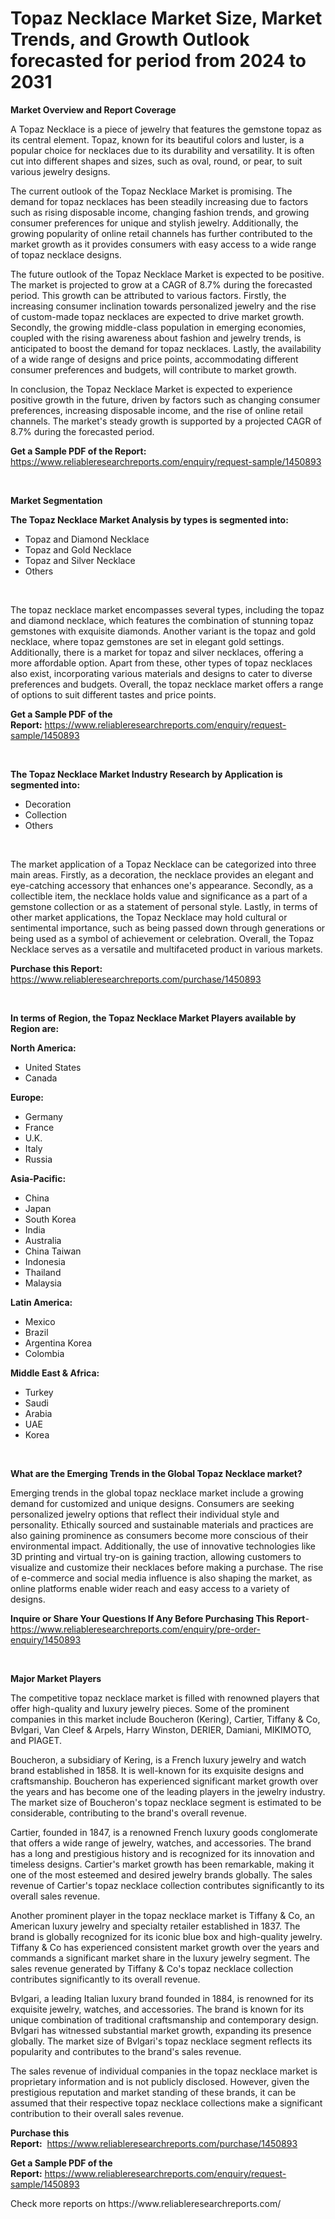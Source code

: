 <p><h1>Topaz Necklace Market Size, Market Trends, and Growth Outlook forecasted for period from 2024 to 2031</h1></p><p><strong>Market Overview and Report Coverage</strong></p>
<p><p>A Topaz Necklace is a piece of jewelry that features the gemstone topaz as its central element. Topaz, known for its beautiful colors and luster, is a popular choice for necklaces due to its durability and versatility. It is often cut into different shapes and sizes, such as oval, round, or pear, to suit various jewelry designs.</p><p>The current outlook of the Topaz Necklace Market is promising. The demand for topaz necklaces has been steadily increasing due to factors such as rising disposable income, changing fashion trends, and growing consumer preferences for unique and stylish jewelry. Additionally, the growing popularity of online retail channels has further contributed to the market growth as it provides consumers with easy access to a wide range of topaz necklace designs.</p><p>The future outlook of the Topaz Necklace Market is expected to be positive. The market is projected to grow at a CAGR of 8.7% during the forecasted period. This growth can be attributed to various factors. Firstly, the increasing consumer inclination towards personalized jewelry and the rise of custom-made topaz necklaces are expected to drive market growth. Secondly, the growing middle-class population in emerging economies, coupled with the rising awareness about fashion and jewelry trends, is anticipated to boost the demand for topaz necklaces. Lastly, the availability of a wide range of designs and price points, accommodating different consumer preferences and budgets, will contribute to market growth.</p><p>In conclusion, the Topaz Necklace Market is expected to experience positive growth in the future, driven by factors such as changing consumer preferences, increasing disposable income, and the rise of online retail channels. The market's steady growth is supported by a projected CAGR of 8.7% during the forecasted period.</p></p>
<p><strong>Get a Sample PDF of the Report:</strong> <a href="https://www.reliableresearchreports.com/enquiry/request-sample/1450893">https://www.reliableresearchreports.com/enquiry/request-sample/1450893</a></p>
<p>&nbsp;</p>
<p><strong>Market Segmentation</strong></p>
<p><strong>The Topaz Necklace Market Analysis by types is segmented into:</strong></p>
<p><ul><li>Topaz and Diamond Necklace</li><li>Topaz and Gold Necklace</li><li>Topaz and Silver Necklace</li><li>Others</li></ul></p>
<p>&nbsp;</p>
<p><p>The topaz necklace market encompasses several types, including the topaz and diamond necklace, which features the combination of stunning topaz gemstones with exquisite diamonds. Another variant is the topaz and gold necklace, where topaz gemstones are set in elegant gold settings. Additionally, there is a market for topaz and silver necklaces, offering a more affordable option. Apart from these, other types of topaz necklaces also exist, incorporating various materials and designs to cater to diverse preferences and budgets. Overall, the topaz necklace market offers a range of options to suit different tastes and price points.</p></p>
<p><strong>Get a Sample PDF of the Report:</strong>&nbsp;<a href="https://www.reliableresearchreports.com/enquiry/request-sample/1450893">https://www.reliableresearchreports.com/enquiry/request-sample/1450893</a></p>
<p>&nbsp;</p>
<p><strong>The Topaz Necklace Market Industry Research by Application is segmented into:</strong></p>
<p><ul><li>Decoration</li><li>Collection</li><li>Others</li></ul></p>
<p>&nbsp;</p>
<p><p>The market application of a Topaz Necklace can be categorized into three main areas. Firstly, as a decoration, the necklace provides an elegant and eye-catching accessory that enhances one's appearance. Secondly, as a collectible item, the necklace holds value and significance as a part of a gemstone collection or as a statement of personal style. Lastly, in terms of other market applications, the Topaz Necklace may hold cultural or sentimental importance, such as being passed down through generations or being used as a symbol of achievement or celebration. Overall, the Topaz Necklace serves as a versatile and multifaceted product in various markets.</p></p>
<p><strong>Purchase this Report:</strong>&nbsp; <a href="https://www.reliableresearchreports.com/purchase/1450893">https://www.reliableresearchreports.com/purchase/1450893</a></p>
<p>&nbsp;</p>
<p><strong>In terms of Region, the Topaz Necklace Market Players available by Region are:</strong></p>
<p>
    <p> <strong> North America: </strong>
        <ul>
            <li>United States</li>
            <li>Canada</li>
        </ul>
        </p> 
    <p> <strong> Europe: </strong>
        <ul>
            <li>Germany</li>
            <li>France</li>
            <li>U.K.</li>
            <li>Italy</li>
            <li>Russia</li>
        </ul>
        </p> 
    <p> <strong> Asia-Pacific: </strong>
        <ul>
            <li>China</li>
            <li>Japan</li>
            <li>South Korea</li>
            <li>India</li>
            <li>Australia</li>
            <li>China Taiwan</li>
            <li>Indonesia</li>
            <li>Thailand</li>
            <li>Malaysia</li>
        </ul>
        </p> 
    <p> <strong> Latin America: </strong>
        <ul>
            <li>Mexico</li>
            <li>Brazil</li>
            <li>Argentina Korea</li>
            <li>Colombia</li>
        </ul>
        </p> 
    <p> <strong> Middle East & Africa: </strong>
        <ul>
            <li>Turkey</li>
            <li>Saudi</li>
            <li>Arabia</li>
            <li>UAE</li>
            <li>Korea</li>
        </ul>
    </p>
    </p>
<p>&nbsp;</p>
<p><strong>What are the Emerging Trends in the Global Topaz Necklace market?</strong></p>
<p><p>Emerging trends in the global topaz necklace market include a growing demand for customized and unique designs. Consumers are seeking personalized jewelry options that reflect their individual style and personality. Ethically sourced and sustainable materials and practices are also gaining prominence as consumers become more conscious of their environmental impact. Additionally, the use of innovative technologies like 3D printing and virtual try-on is gaining traction, allowing customers to visualize and customize their necklaces before making a purchase. The rise of e-commerce and social media influence is also shaping the market, as online platforms enable wider reach and easy access to a variety of designs.</p></p>
<p><strong>Inquire or Share Your Questions If Any Before Purchasing This Report</strong>- <a href="https://www.reliableresearchreports.com/enquiry/pre-order-enquiry/1450893">https://www.reliableresearchreports.com/enquiry/pre-order-enquiry/1450893</a></p>
<p>&nbsp;</p>
<p><strong>Major Market Players</strong></p>
<p><p>The competitive topaz necklace market is filled with renowned players that offer high-quality and luxury jewelry pieces. Some of the prominent companies in this market include Boucheron (Kering), Cartier, Tiffany & Co, Bvlgari, Van Cleef & Arpels, Harry Winston, DERIER, Damiani, MIKIMOTO, and PIAGET. </p><p>Boucheron, a subsidiary of Kering, is a French luxury jewelry and watch brand established in 1858. It is well-known for its exquisite designs and craftsmanship. Boucheron has experienced significant market growth over the years and has become one of the leading players in the jewelry industry. The market size of Boucheron's topaz necklace segment is estimated to be considerable, contributing to the brand's overall revenue.</p><p>Cartier, founded in 1847, is a renowned French luxury goods conglomerate that offers a wide range of jewelry, watches, and accessories. The brand has a long and prestigious history and is recognized for its innovation and timeless designs. Cartier's market growth has been remarkable, making it one of the most esteemed and desired jewelry brands globally. The sales revenue of Cartier's topaz necklace collection contributes significantly to its overall sales revenue.</p><p>Another prominent player in the topaz necklace market is Tiffany & Co, an American luxury jewelry and specialty retailer established in 1837. The brand is globally recognized for its iconic blue box and high-quality jewelry. Tiffany & Co has experienced consistent market growth over the years and commands a significant market share in the luxury jewelry segment. The sales revenue generated by Tiffany & Co's topaz necklace collection contributes significantly to its overall revenue.</p><p>Bvlgari, a leading Italian luxury brand founded in 1884, is renowned for its exquisite jewelry, watches, and accessories. The brand is known for its unique combination of traditional craftsmanship and contemporary design. Bvlgari has witnessed substantial market growth, expanding its presence globally. The market size of Bvlgari's topaz necklace segment reflects its popularity and contributes to the brand's sales revenue.</p><p>The sales revenue of individual companies in the topaz necklace market is proprietary information and is not publicly disclosed. However, given the prestigious reputation and market standing of these brands, it can be assumed that their respective topaz necklace collections make a significant contribution to their overall sales revenue.</p></p>
<p><strong>Purchase this Report:</strong>&nbsp;&nbsp;<a href="https://www.reliableresearchreports.com/purchase/1450893">https://www.reliableresearchreports.com/purchase/1450893</a></p>
<p></p>
<p><strong>Get a Sample PDF of the Report:</strong>&nbsp;<a href="https://www.reliableresearchreports.com/enquiry/request-sample/1450893">https://www.reliableresearchreports.com/enquiry/request-sample/1450893</a></p>
<p>Check more reports on https://www.reliableresearchreports.com/</p>